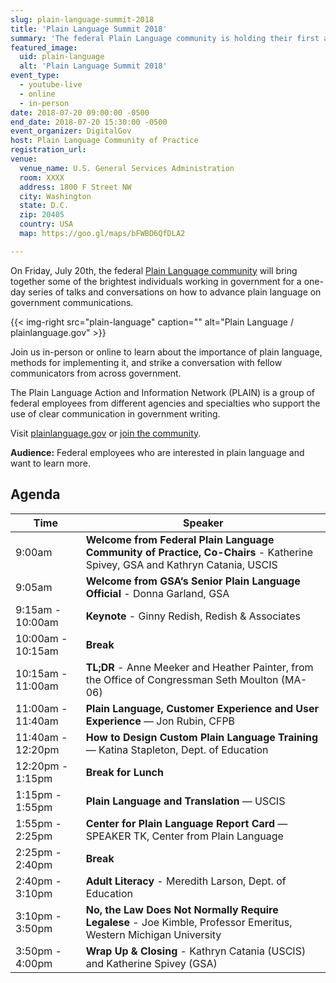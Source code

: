 ```yaml
---
slug: plain-language-summit-2018
title: 'Plain Language Summit 2018'
summary: 'The federal Plain Language community is holding their first all-day summit in Washington D.C., and you’re invited!'
featured_image:
  uid: plain-language
  alt: 'Plain Language Summit 2018'
event_type:
  - youtube-live
  - online
  - in-person
date: 2018-07-20 09:00:00 -0500
end_date: 2018-07-20 15:30:00 -0500
event_organizer: DigitalGov
host: Plain Language Community of Practice
registration_url:
venue:
  venue_name: U.S. General Services Administration
  room: XXXX
  address: 1800 F Street NW
  city: Washington
  state: D.C.
  zip: 20405
  country: USA
  map: https://goo.gl/maps/bFWBD6QfDLA2

---
```


On Friday, July 20th, the federal [Plain Language community](https://digital.gov/communities/plain-language/) will bring together some of the brightest individuals working in government for a one-day series of talks and conversations on how to advance plain language on government communications.

{{< img-right src="plain-language" caption="" alt="Plain Language / plainlanguage.gov" >}}

Join us in-person or online to learn about the importance of plain language, methods for implementing it, and strike a conversation with fellow communicators from across government.

The Plain Language Action and Information Network (PLAIN) is a group of federal employees from different agencies and specialties who support the use of clear communication in government writing.

Visit [plainlanguage.gov](https://www.plainlanguage.gov/) or [join the community](https://digital.gov/communities/plain-language/).


**Audience:** Federal employees who are interested in plain language and want to learn more.


## Agenda

| Time              | Speaker                                                                                                                     |
|-------------------|-----------------------------------------------------------------------------------------------------------------------------|
| 9:00am            | **Welcome from Federal Plain Language Community of Practice, Co-Chairs** - Katherine Spivey, GSA and Kathryn Catania, USCIS |
| 9:05am            | **Welcome from GSA’s Senior Plain Language Official** - Donna Garland, GSA                                                  |
| 9:15am - 10:00am  | **Keynote** - Ginny Redish, Redish & Associates                                                                             |
| 10:00am - 10:15am | **Break**                                                                                                                   |
| 10:15am - 11:00am | **TL;DR** - Anne Meeker and Heather Painter, from the Office of Congressman Seth Moulton (MA-06)                            |
| 11:00am - 11:40am | **Plain Language, Customer Experience and User Experience** — Jon Rubin, CFPB                                               |
| 11:40am - 12:20pm | **How to Design Custom Plain Language Training** — Katina Stapleton, Dept. of Education                                     |
| 12:20pm - 1:15pm  | **Break for Lunch**                                                                                                         |
| 1:15pm - 1:55pm   | **Plain Language and Translation** — USCIS                                                                                  |
| 1:55pm - 2:25pm   | **Center for Plain Language Report Card** — SPEAKER TK, Center from Plain Language                                          |
| 2:25pm - 2:40pm   | **Break**                                                                                                                   |
| 2:40pm - 3:10pm   | **Adult Literacy** - Meredith Larson, Dept. of Education                                                                    |
| 3:10pm - 3:50pm   | **No, the Law Does Not Normally Require Legalese** - Joe Kimble, Professor Emeritus, Western Michigan University            |
| 3:50pm - 4:00pm   | **Wrap Up & Closing** - Kathryn Catania (USCIS) and Katherine Spivey (GSA)                                                  |
